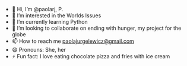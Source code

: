 - 👋 Hi, I’m @paolarj, P.
- 👀 I’m interested in the Worlds Issues
- 🌱 I’m currently learning Python
- 💞️ I’m looking to collaborate on ending with hunger, my project for the globe
- 📫 How to reach me paolajurgelewicz@gmail.com
- 😄 Pronouns: She, her
- ⚡ Fun fact: I love eating chocolate pizza and fries with ice cream

<!---
paolarj/paolarj is a ✨ special ✨ repository because its `README.md` (this file) appears on your GitHub profile.
You can click the Preview link to take a look at your changes.
--->
